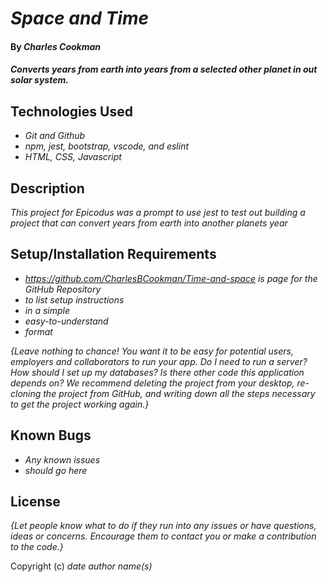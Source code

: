 # _Space and Time_

#### By _**Charles Cookman**_

#### _Converts years from earth into years from a selected other planet in out solar system._

## Technologies Used

* _Git and Github_
* _npm, jest, bootstrap, vscode, and eslint_
* _HTML, CSS, Javascript_

## Description

_This project for Epicodus was a prompt to use jest to test out building a project that can convert years from earth into another planets year_

## Setup/Installation Requirements

* _https://github.com/CharlesBCookman/Time-and-space is page for the GitHub Repository_
* _to list setup instructions_
* _in a simple_
* _easy-to-understand_
* _format_

_{Leave nothing to chance! You want it to be easy for potential users, employers and collaborators to run your app. Do I need to run a server? How should I set up my databases? Is there other code this application depends on? We recommend deleting the project from your desktop, re-cloning the project from GitHub, and writing down all the steps necessary to get the project working again.}_

## Known Bugs

* _Any known issues_
* _should go here_

## License

_{Let people know what to do if they run into any issues or have questions, ideas or concerns.  Encourage them to contact you or make a contribution to the code.}_

Copyright (c) _date_ _author name(s)_